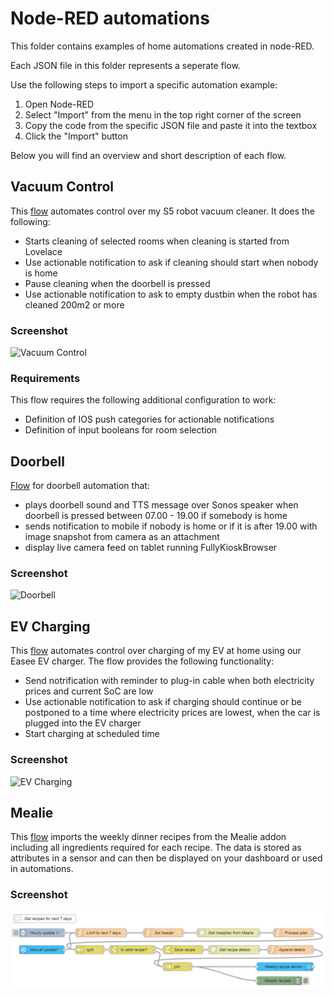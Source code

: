 # Node-RED automations
This folder contains examples of home automations created in node-RED.

Each JSON file in this folder represents a seperate flow.

Use the following steps to import a specific automation example:

1. Open Node-RED
2. Select "Import" from the menu in the top right corner of the screen
3. Copy the code from the specific JSON file and paste it into the textbox
4. Click the "Import" button

Below you will find an overview and short description of each flow.

## Vacuum Control
This [flow](vacuum_control.json) automates control over my S5 robot vacuum cleaner. It does the following:

 * Starts cleaning of selected rooms when cleaning is started from Lovelace
 * Use actionable notification to ask if cleaning should start when nobody is home
 * Pause cleaning when the doorbell is pressed
 * Use actionable notification to ask to empty dustbin when the robot has cleaned 200m2 or more

### **Screenshot**
![Vacuum Control](https://github.com/dykandDK/home-assistant-config/blob/master/automations/node-RED/screenshots/vacuum_control.png)

### **Requirements**
This flow requires the following additional configuration to work:

 * Definition of IOS push categories for actionable notifications
 * Definition of input booleans for room selection

## Doorbell
[Flow](doorbell.json) for doorbell automation that:

 * plays doorbell sound and TTS message over Sonos speaker when doorbell is pressed between 07.00 - 19.00 if somebody is home
 * sends notification to mobile if nobody is home or if it is after 19.00 with image snapshot from camera as an attachment
 * display live camera feed on tablet running FullyKioskBrowser

### **Screenshot**
![Doorbell](https://github.com/dykandDK/home-assistant-config/blob/master/automations/node-RED/screenshots/doorbell.png)

## EV Charging
This [flow](EV_charging.json) automates control over charging of my EV at home using our Easee EV charger. The flow provides the following functionality:

* Send notrification with reminder to plug-in cable when both electricity prices and current SoC are low
* Use actionable notification to ask if charging should continue or be postponed to a time where electricity prices are lowest, when the car is plugged into the EV charger
* Start charging at scheduled time

### **Screenshot**
![EV Charging](https://github.com/dykandDK/home-assistant-config/blob/master/automations/node-RED/screenshots/EV_charging.png)

## Mealie
This [flow](Mealie.json) imports the weekly dinner recipes from the Mealie addon including all ingredients required for each recipe. The data is stored as attributes in a sensor and can then be displayed on your dashboard or used in automations.

### **Screenshot**
![Mealie](https://github.com/dykandDK/home-assistant-config/blob/master/automations/node-RED/screenshots/Mealie.png)

